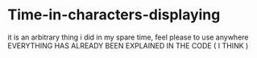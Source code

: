 # Time-in-characters-displaying
it is an arbitrary thing i did in my spare time, feel please to use anywhere
EVERYTHING HAS ALREADY BEEN EXPLAINED IN THE CODE ( I THINK )

